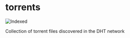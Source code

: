 torrents 
========
![Indexed](https://img.shields.io/badge/indexed-217660-blue)

Collection of torrent files discovered in the DHT network
